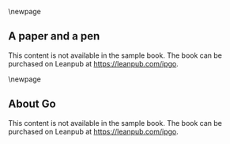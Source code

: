 \newpage
## A paper and a pen

This content is not available in the sample book. The book can be purchased on Leanpub at https://leanpub.com/ipgo.

\newpage
## About Go

This content is not available in the sample book. The book can be purchased on Leanpub at https://leanpub.com/ipgo.
